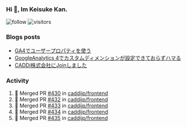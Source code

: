 ### Hi 👋, Im Keisuke Kan.

<!--
**9renpoto/9renpoto** is a ✨ _special_ ✨ repository because its `README.md` (this file) appears on your GitHub profile.

Here are some ideas to get you started:

- 🔭 I’m currently working on ...
- 🌱 I’m currently learning ...
- 👯 I’m looking to collaborate on ...
- 🤔 I’m looking for help with ...
- 💬 Ask me about ...
- 📫 How to reach me: ...
- 😄 Pronouns: ...
- ⚡ Fun fact: ...
-->

![follow](https://img.shields.io/github/followers/9renpoto?label=Follow&style=social)
![visitors](https://komarev.com/ghpvc/?username=9renpoto&label=Profile%20views&color=0e75b6&style=flat)

### Blogs posts

<!-- BLOG-POST-LIST:START -->
- [GA4でユーザープロパティを使う](https://9renpoto.dev/2021/02/21/google-analytics-4-user-properties/)
- [GoogleAnalytics 4でカスタムディメンションが設定できておらずハマる](https://9renpoto.dev/2021/02/13/google-analytics-4/)
- [CADDi株式会社にJoinしました](https://9renpoto.dev/2020/12/05/join/)
<!-- BLOG-POST-LIST:END -->

### Activity

<!--START_SECTION:activity-->
1. 🎉 Merged PR [#430](https://github.com/caddijp/frontend/pull/430) in [caddijp/frontend](https://github.com/caddijp/frontend)
2. 🎉 Merged PR [#432](https://github.com/caddijp/frontend/pull/432) in [caddijp/frontend](https://github.com/caddijp/frontend)
3. 🎉 Merged PR [#433](https://github.com/caddijp/frontend/pull/433) in [caddijp/frontend](https://github.com/caddijp/frontend)
4. 🎉 Merged PR [#434](https://github.com/caddijp/frontend/pull/434) in [caddijp/frontend](https://github.com/caddijp/frontend)
5. 🎉 Merged PR [#435](https://github.com/caddijp/frontend/pull/435) in [caddijp/frontend](https://github.com/caddijp/frontend)
<!--END_SECTION:activity-->

<!--START_SECTION:waka-->
<!--END_SECTION:waka-->
